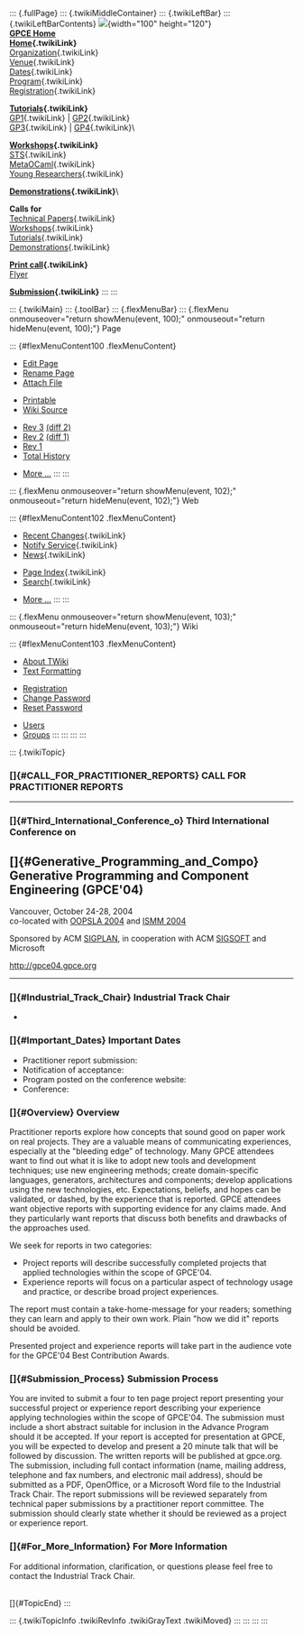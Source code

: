 ::: {.fullPage}
::: {.twikiMiddleContainer}
::: {.twikiLeftBar}
::: {.twikiLeftBarContents}
![](../pub/Gpce04/WebLeftBar/gpce-logo.jpg){width="100" height="120"}\
**[GPCE Home](http://www.gpce.org)**\
**[Home](WebHome){.twikiLink}**\
[Organization](ConferenceOrganization){.twikiLink}\
[Venue](ConferenceVenue){.twikiLink}\
[Dates](ImportantDates){.twikiLink}\
[Program](ConferenceProgram){.twikiLink}\
[Registration](ConferenceRegistration){.twikiLink}

**[Tutorials](GpceTutorials){.twikiLink}**\
[GP1](TutorialGP1){.twikiLink} \| [GP2](TutorialGP2){.twikiLink}\
[GP3](TutorialGP3){.twikiLink} \| [GP4](TutorialGP4){.twikiLink}\

**[Workshops](GpceWorkshops){.twikiLink}**\
[STS](STS){.twikiLink}\
[MetaOCaml](http://www.program-transformation.org/Gpce04/MetaOCaml){.twikiLink}\
[Young
Researchers](http://www.program-transformation.org/Gpce04/YoungResearchers){.twikiLink}

**[Demonstrations](GpceDemonstrations){.twikiLink}**\

**Calls for**\
[Technical Papers](CallForPapers){.twikiLink}\
[Workshops](CallForWorkshops){.twikiLink}\
[Tutorials](CallForTutorials){.twikiLink}\
[Demonstrations](CallForDemonstrations){.twikiLink}

**[Print call](PrintCall){.twikiLink}**\
[Flyer](http://www.cs.uu.nl/~visser/GPCE04-CfC.pdf)

**[Submission](ElectronicSubmission){.twikiLink}**
:::
:::

::: {.twikiMain}
::: {.toolBar}
::: {.flexMenuBar}
::: {.flexMenu onmouseover="return showMenu(event, 100);" onmouseout="return hideMenu(event, 100);"}
Page

::: {#flexMenuContent100 .flexMenuContent}
-   [Edit
    Page](http://www.program-transformation.org/edit/Gpce04/CallForPractitionerReports?t=1536828867)
-   [Rename
    Page](http://www.program-transformation.org/rename/Gpce04/CallForPractitionerReports)
-   [Attach
    File](http://www.program-transformation.org/attach/Gpce04/CallForPractitionerReports)

<!-- -->

-   [Printable](http://www.program-transformation.org/view/Gpce04/CallForPractitionerReports?skin=print.pattern)
-   [Wiki
    Source](http://www.program-transformation.org/view/Gpce04/CallForPractitionerReports?skin=text&raw=on&contenttype=text/plain)

<!-- -->

-   [Rev
    3](http://www.program-transformation.org/view/Gpce04/CallForPractitionerReports?rev=1.3)
    [(diff 2)](http://www.program-transformation.org/rdiff/Gpce04/CallForPractitionerReports?rev1=1.3&rev2=1.2)
-   [Rev
    2](http://www.program-transformation.org/view/Gpce04/CallForPractitionerReports?rev=1.2)
    [(diff 1)](http://www.program-transformation.org/rdiff/Gpce04/CallForPractitionerReports?rev1=1.2&rev2=1.1)
-   [Rev
    1](http://www.program-transformation.org/view/Gpce04/CallForPractitionerReports?rev=1.1)
-   [Total
    History](http://www.program-transformation.org/rdiff/Gpce04/CallForPractitionerReports)

<!-- -->

-   [More
    \...](http://www.program-transformation.org/oops/Gpce04/CallForPractitionerReports?template=oopsmore&param1=1.3&param2=1.3)
:::
:::

::: {.flexMenu onmouseover="return showMenu(event, 102);" onmouseout="return hideMenu(event, 102);"}
Web

::: {#flexMenuContent102 .flexMenuContent}
-   [Recent Changes](WebChanges){.twikiLink}
-   [Notify Service](WebNotify){.twikiLink}
-   [News](WebNews){.twikiLink}

<!-- -->

-   [Page Index](WebIndex){.twikiLink}
-   [Search](WebSearch){.twikiLink}

<!-- -->

-   [More
    \...](http://www.program-transformation.org/oops/Gpce04/CallForPractitionerReports?template=oopsmore&param1=1.3&param2=1.3)
:::
:::

::: {.flexMenu onmouseover="return showMenu(event, 103);" onmouseout="return hideMenu(event, 103);"}
Wiki

::: {#flexMenuContent103 .flexMenuContent}
-   [About
    TWiki](http://www.program-transformation.org/view/TWiki/WebHome)
-   [Text
    Formatting](http://www.program-transformation.org/view/TWiki/TextFormattingRules)

<!-- -->

-   [Registration](http://www.program-transformation.org/view/TWiki/TWikiRegistration)
-   [Change
    Password](http://www.program-transformation.org/view/TWiki/ChangePassword)
-   [Reset
    Password](http://www.program-transformation.org/view/TWiki/ResetPassword)

<!-- -->

-   [Users](http://www.program-transformation.org/view/Main/TWikiUsers)
-   [Groups](http://www.program-transformation.org/view/Main/TWikiGroups)
:::
:::
:::
:::

::: {.twikiTopic}
### []{#CALL_FOR_PRACTITIONER_REPORTS} CALL FOR PRACTITIONER REPORTS

------------------------------------------------------------------------

### []{#Third_International_Conference_o} Third International Conference on

[]{#Generative_Programming_and_Compo} Generative Programming and Component Engineering (GPCE\'04)
-------------------------------------------------------------------------------------------------

Vancouver, October 24-28, 2004\
co-located with [OOPSLA 2004](http://oopsla.acm.org) and [ISMM
2004](http://www.research.ibm.com/ismm04/)

Sponsored by ACM [SIGPLAN](http://www.acm.org/sigplan/), in cooperation
with ACM [SIGSOFT](http://www.acm.org/sigsoft/) and Microsoft

<http://gpce04.gpce.org>

------------------------------------------------------------------------

### []{#Industrial_Track_Chair} Industrial Track Chair

-   

### []{#Important_Dates} Important Dates

-   Practitioner report submission:
-   Notification of acceptance:
-   Program posted on the conference website:
-   Conference:

### []{#Overview} Overview

Practitioner reports explore how concepts that sound good on paper work
on real projects. They are a valuable means of communicating
experiences, especially at the \"bleeding edge\" of technology. Many
GPCE attendees want to find out what it is like to adopt new tools and
development techniques; use new engineering methods; create
domain-specific languages, generators, architectures and components;
develop applications using the new technologies, etc. Expectations,
beliefs, and hopes can be validated, or dashed, by the experience that
is reported. GPCE attendees want objective reports with supporting
evidence for any claims made. And they particularly want reports that
discuss both benefits and drawbacks of the approaches used.

We seek for reports in two categories:

-   Project reports will describe successfully completed projects that
    applied technologies within the scope of GPCE\'04.
-   Experience reports will focus on a particular aspect of technology
    usage and practice, or describe broad project experiences.

The report must contain a take-home-message for your readers; something
they can learn and apply to their own work. Plain \"how we did it\"
reports should be avoided.

Presented project and experience reports will take part in the audience
vote for the GPCE\'04 Best Contribution Awards.

### []{#Submission_Process} Submission Process

You are invited to submit a four to ten page project report presenting
your successful project or experience report describing your experience
applying technologies within the scope of GPCE\'04. The submission must
include a short abstract suitable for inclusion in the Advance Program
should it be accepted. If your report is accepted for presentation at
GPCE, you will be expected to develop and present a 20 minute talk that
will be followed by discussion. The written reports will be published at
gpce.org. The submission, including full contact information (name,
mailing address, telephone and fax numbers, and electronic mail
address), should be submitted as a PDF, OpenOffice, or a Microsoft Word
file to the Industrial Track Chair. The report submissions will be
reviewed separately from technical paper submissions by a practitioner
report committee. The submission should clearly state whether it should
be reviewed as a project or experience report.

### []{#For_More_Information} For More Information

For additional information, clarification, or questions please feel free
to contact the Industrial Track Chair.

\
[]{#TopicEnd}
:::

::: {.twikiTopicInfo .twikiRevInfo .twikiGrayText .twikiMoved}
:::
:::
:::
:::
